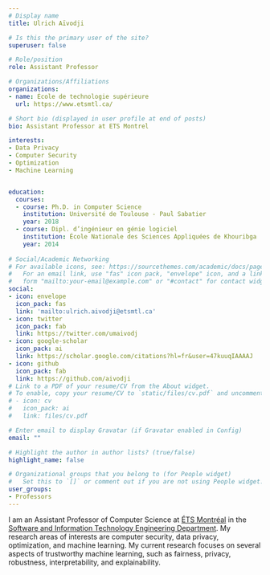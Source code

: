 ```yaml
---
# Display name
title: Ulrich Aïvodji

# Is this the primary user of the site?
superuser: false

# Role/position
role: Assistant Professor

# Organizations/Affiliations
organizations:
- name: École de technologie supérieure
  url: https://www.etsmtl.ca/

# Short bio (displayed in user profile at end of posts)
bio: Assistant Professor at ETS Montrel

interests:
- Data Privacy
- Computer Security
- Optimization
- Machine Learning


education:
  courses:
  - course: Ph.D. in Computer Science
    institution: Université de Toulouse - Paul Sabatier 
    year: 2018
  - course: Dipl. d’ingénieur en génie logiciel
    institution: École Nationale des Sciences Appliquées de Khouribga
    year: 2014
  
# Social/Academic Networking
# For available icons, see: https://sourcethemes.com/academic/docs/page-builder/#icons
#   For an email link, use "fas" icon pack, "envelope" icon, and a link in the
#   form "mailto:your-email@example.com" or "#contact" for contact widget.
social:
- icon: envelope
  icon_pack: fas
  link: 'mailto:ulrich.aivodji@etsmtl.ca'
- icon: twitter
  icon_pack: fab
  link: https://twitter.com/umaivodj
- icon: google-scholar
  icon_pack: ai
  link: https://scholar.google.com/citations?hl=fr&user=47kuuqIAAAAJ
- icon: github
  icon_pack: fab
  link: https://github.com/aivodji
# Link to a PDF of your resume/CV from the About widget.
# To enable, copy your resume/CV to `static/files/cv.pdf` and uncomment the lines below.
# - icon: cv
#   icon_pack: ai
#   link: files/cv.pdf

# Enter email to display Gravatar (if Gravatar enabled in Config)
email: ""

# Highlight the author in author lists? (true/false)
highlight_name: false

# Organizational groups that you belong to (for People widget)
#   Set this to `[]` or comment out if you are not using People widget.
user_groups:
- Professors
---
```


I am an Assistant Professor of Computer Science at [ÉTS Montréal](https://www.etsmtl.ca/) in the [Software and Information Technology Engineering Department](https://www.etsmtl.ca/ets/gouvernance/decanats-et-departements/departement-genie-logiciel-ti). My research areas of interests are computer security, data privacy, optimization, and machine learning. My current research focuses on several aspects of trustworthy machine learning, such as fairness, privacy, robustness, interpretability, and explainability.


